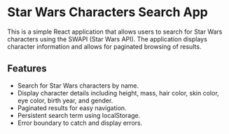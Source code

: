 # Star Wars Characters Search App

This is a simple React application that allows users to search for Star Wars characters using the SWAPI (Star Wars API). The application displays character information and allows for paginated browsing of results.

## Features

- Search for Star Wars characters by name.
- Display character details including height, mass, hair color, skin color, eye color, birth year, and gender.
- Paginated results for easy navigation.
- Persistent search term using localStorage.
- Error boundary to catch and display errors.
